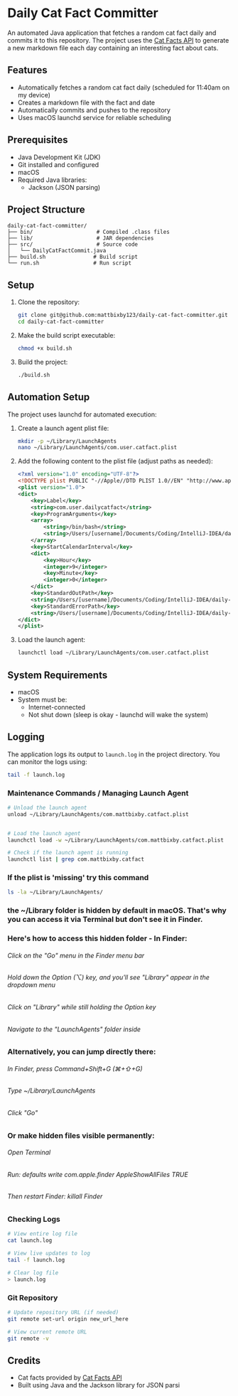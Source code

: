 # Daily Cat Fact Committer

An automated Java application that fetches a random cat fact daily and commits it to this repository. The project uses the [Cat Facts API](https://catfact.ninja/) to generate a new markdown file each day containing an interesting fact about cats.

## Features

- Automatically fetches a random cat fact daily (scheduled for 11:40am on my device)
- Creates a markdown file with the fact and date
- Automatically commits and pushes to the repository
- Uses macOS launchd service for reliable scheduling

## Prerequisites

- Java Development Kit (JDK)
- Git installed and configured
- macOS
- Required Java libraries:
    - Jackson (JSON parsing)

## Project Structure

```
daily-cat-fact-committer/
├── bin/                    # Compiled .class files
├── lib/                    # JAR dependencies
├── src/                    # Source code
│   └── DailyCatFactCommit.java
├── build.sh               # Build script
└── run.sh                 # Run script
```

## Setup

1. Clone the repository:
   ```bash
   git clone git@github.com:mattbixby123/daily-cat-fact-committer.git
   cd daily-cat-fact-committer
   ```

2. Make the build script executable:
   ```bash
   chmod +x build.sh
   ```

3. Build the project:
   ```bash
   ./build.sh
   ```

## Automation Setup

The project uses launchd for automated execution:

1. Create a launch agent plist file:
   ```bash
   mkdir -p ~/Library/LaunchAgents
   nano ~/Library/LaunchAgents/com.user.catfact.plist
   ```

2. Add the following content to the plist file (adjust paths as needed):
   ```xml
   <?xml version="1.0" encoding="UTF-8"?>
   <!DOCTYPE plist PUBLIC "-//Apple//DTD PLIST 1.0//EN" "http://www.apple.com/DTDs/PropertyList-1.0.dtd">
   <plist version="1.0">
   <dict>
       <key>Label</key>
       <string>com.user.dailycatfact</string>
       <key>ProgramArguments</key>
       <array>
           <string>/bin/bash</string>
           <string>/Users/[username]/Documents/Coding/IntelliJ-IDEA/daily-cat-fact-committer/run.sh</string>
       </array>
       <key>StartCalendarInterval</key>
       <dict>
           <key>Hour</key>
           <integer>9</integer>
           <key>Minute</key>
           <integer>0</integer>
       </dict>
       <key>StandardOutPath</key>
       <string>/Users/[username]/Documents/Coding/IntelliJ-IDEA/daily-cat-fact-committer/launch.log</string>
       <key>StandardErrorPath</key>
       <string>/Users/[username]/Documents/Coding/IntelliJ-IDEA/daily-cat-fact-committer/launch.log</string>
   </dict>
   </plist>
   ```

3. Load the launch agent:
   ```bash
   launchctl load ~/Library/LaunchAgents/com.user.catfact.plist
   ```

## System Requirements

- macOS
- System must be:
    - Internet-connected
    - Not shut down (sleep is okay - launchd will wake the system)

## Logging

The application logs its output to `launch.log` in the project directory. You can monitor the logs using:
```bash
tail -f launch.log
```

### Maintenance Commands / Managing Launch Agent

```bash
# Unload the launch agent
unload ~/Library/LaunchAgents/com.mattbixby.catfact.plist


# Load the launch agent
launchctl load -w ~/Library/LaunchAgents/com.mattbixby.catfact.plist

# Check if the launch agent is running
launchctl list | grep com.mattbixby.catfact
```

### If the plist is 'missing' try this command
```bash
ls -la ~/Library/LaunchAgents/ 
```
### the ~/Library folder is hidden by default in macOS. That's why you can access it via Terminal but don't see it in Finder.
### Here's how to access this hidden folder - In Finder:
###### Click on the "Go" menu in the Finder menu bar
###### Hold down the Option (⌥) key, and you'll see "Library" appear in the dropdown menu
###### Click on "Library" while still holding the Option key
###### Navigate to the "LaunchAgents" folder inside
### Alternatively, you can jump directly there:
###### In Finder, press Command+Shift+G (⌘+⇧+G)
###### Type ~/Library/LaunchAgents
###### Click "Go"
### Or make hidden files visible permanently:
###### Open Terminal
###### Run: defaults write com.apple.finder AppleShowAllFiles TRUE
###### Then restart Finder: killall Finder


### Checking Logs

```bash
# View entire log file
cat launch.log

# View live updates to log
tail -f launch.log

# Clear log file
> launch.log
```

### Git Repository
```bash
# Update repository URL (if needed)
git remote set-url origin new_url_here

# View current remote URL
git remote -v
```

## Credits

- Cat facts provided by [Cat Facts API](https://catfact.ninja/)
- Built using Java and the Jackson library for JSON parsi